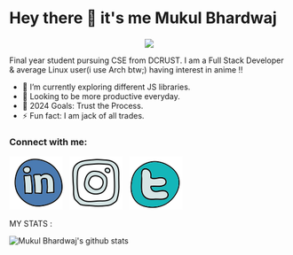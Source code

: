 # Hey there :wave: it's me <b> Mukul Bhardwaj </b>
<p align="center"> 
  <img align="center" src="https://media.giphy.com/media/1fhj2FW0661V3Nb2Me/giphy.gif" width="130"> <br>
  
</p>

Final year student pursuing CSE from DCRUST. I am a Full Stack Developer & average Linux user(i use Arch btw;) having interest in anime !!

- 🌱 I’m currently exploring different JS libraries.
- 👯 Looking to be more productive everyday.
- 🥅 2024 Goals: Trust the Process.
- ⚡ Fun fact: I am jack of all trades.
 

### Connect with me:

[![website](./ldn.svg)](https://www.linkedin.com/in/mukul-bhardwaj-45473124a/)
&nbsp;
[![website](./ig.svg)](https://www.instagram.com/mukulsig)
&nbsp;
[![website](./twt.svg)](https://twitter.com/mukuls_twt)

MY STATS :


![Mukul Bhardwaj's github stats](https://github-readme-stats.vercel.app/api?username=mb-008&show_icons=true,theme=chartreuse-dark)

 
 
 

 

 
 
